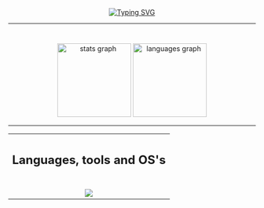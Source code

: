 <div align="center"><a href="https://git.io/typing-svg"><img src="https://readme-typing-svg.demolab.com?font=consolas&weight=500&size=35&duration=2500&pause=500&center=true&width=550&lines=%5E%E2%80%A2%EF%BB%8C%E2%80%A2%5E+Hello+everyone.;I'm+Kelvin+Martins!;Welcome+to+my+profile+%E2%97%95%E1%B4%A5%E2%97%95%CA%8B" alt="Typing SVG" /></a></div>

<hr>


###

<br clear="both">

<div align="center">
  <img src="https://github-readme-stats.vercel.app/api?username=kelvindsm&theme=prussian&show_icons=true&hide_border=true&count_private=true" height="150" alt="stats graph"  />
  <img src="https://github-readme-stats.vercel.app/api/top-langs/?username=kelvindsm&theme=prussian&show_icons=true&hide_border=true&layout=compact" height="150" alt="languages graph"/>
</div>


<hr>

<table align="center">
  <tr>
    <th> <h2 align="center">Languages, tools and OS's</h2> </th>
  </tr>
  <td> <!-- Aprendendo linguagens -->
    <br clear="both">
<div align="center"> 
  <img src="https://skillicons.dev/icons?i=java,py,linux,windows&perline=5" />
</div>
  
</div>
  </td>
</table>
